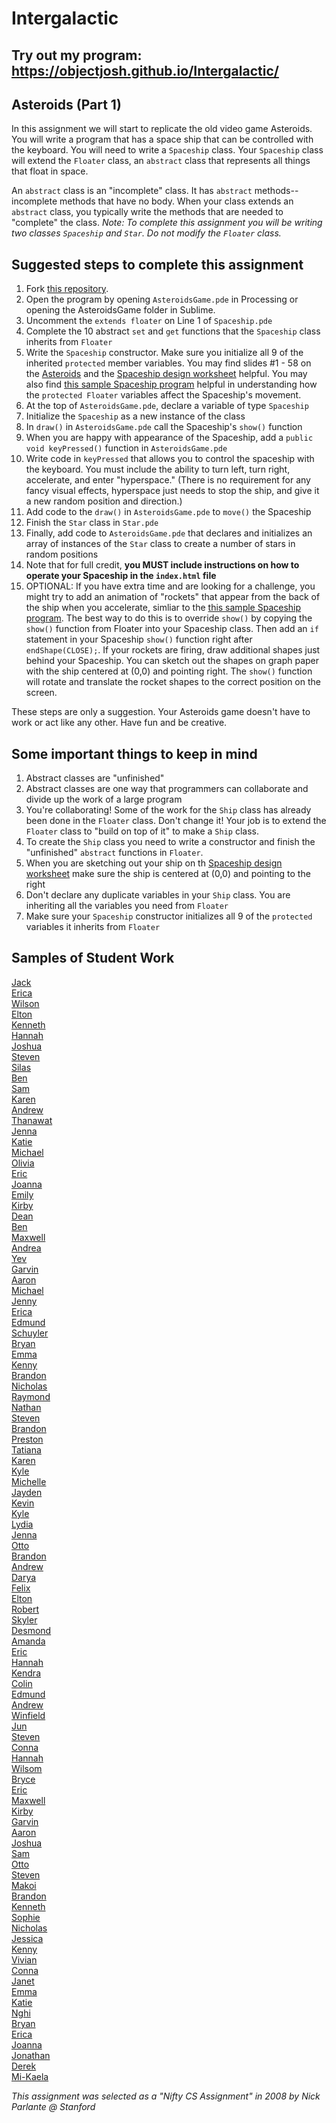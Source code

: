 Intergalactic
========================================
Try out my program: https://objectjosh.github.io/Intergalactic/
------------------------------------------

Asteroids (Part 1)
-----------------
In this assignment we will start to replicate the old video game Asteroids. You will write a program that has a space ship that can be controlled with the keyboard. You will need to write a `Spaceship` class. Your `Spaceship` class will extend the `Floater` class, an `abstract` class that represents all things that float in space. 

An `abstract` class is an "incomplete" class. It has `abstract` methods--incomplete methods that have no body. When your class extends an `abstract` class, you typically write the methods that are needed to "complete" the class. _Note: To complete this assignment you will be writing two classes `Spaceship` and `Star`. Do not modify the `Floater` class._

Suggested steps to complete this assignment
-------------------------------------------

1. Fork [this repository](https://github.com/APCSLowell/AsteroidsGame). 
1. Open the program by opening `AsteroidsGame.pde` in Processing or opening the AsteroidsGame folder in Sublime.
2. Uncomment the `extends floater` on Line 1 of `Spaceship.pde`
3. Complete the 10 abstract `set` and `get` functions that the `Spaceship` class inherits from `Floater`
4. Write the `Spaceship` constructor. Make sure you initialize all 9 of the inherited `protected` member variables. You may find slides #1 - 58 on the [Asteroids](https://docs.google.com/presentation/d/1xEIchvoA0s2BO-HB8g9wjk1jSBH8sq9Gtkij5Y7slOs/edit?usp=sharing) and the [Spaceship design worksheet](https://drive.google.com/file/d/0Bz2ZkT6qWPYTRDJvNUJRdXFjNGs/view?usp=sharing) helpful. You may also find [this sample Spaceship program](https://apcslowell.github.io/AsteroidsVariableDemoV2/) helpful in understanding how the `protected Floater` variables affect the Spaceship's movement.
5. At the top of `AsteroidsGame.pde`, declare a variable of type `Spaceship`
6. Initialize the `Spaceship` as a new instance of the class
7. In `draw()` in `AsteroidsGame.pde` call the Spaceship's `show()` function
8. When you are happy with appearance of the Spaceship, add a `public void keyPressed()` function in `AsteroidsGame.pde`
9. Write code in `keyPressed` that allows you to control the spaceship with the keyboard. You must include the ability to turn left, turn right, accelerate, and enter "hyperspace." (There is no requirement for any fancy visual effects, hyperspace just needs to stop the ship, and give it a new random position and direction.)
10. Add code to the `draw()` in `AsteroidsGame.pde` to `move()` the Spaceship
11. Finish the `Star` class in `Star.pde` 
12. Finally, add code to `AsteroidsGame.pde` that declares and initializes an array of instances of the `Star` class to create a number of stars in random positions
12. Note that for full credit, **you MUST include instructions on how to operate your Spaceship in the `index.html` file**
12. OPTIONAL: If you have extra time and are looking for a challenge, you might try to add an animation of "rockets" that appear from the back of the ship when you accelerate, simliar to the [this sample Spaceship program](https://apcslowell.github.io/AsteroidsVariableDemoV2/). The best way to do this is to override `show()` by copying the `show()` function from Floater into your Spaceship class. Then add an `if` statement in your Spaceship `show()` function right after `endShape(CLOSE);`. If your rockets are firing, draw additional shapes just behind your Spaceship. You can sketch out the shapes on graph paper with the ship centered at (0,0) and pointing right. The `show()` function will rotate and translate the rocket shapes to the correct position on the screen.

These steps are only a suggestion. Your Asteroids game doesn't have to work or act like any other. Have fun and be creative.

Some important things to keep in mind
-------------------------------------
1. Abstract classes are "unfinished"
2. Abstract classes are one way that programmers can collaborate and divide up the work of a large program
3. You're collaborating! Some of the work for the `Ship` class has already been done in the `Floater` class. Don't change it! Your job is to extend the `Floater` class to "build on top of it" to make a `Ship` class. 
3. To create the `Ship` class you need to write a constructor and finish the "unfinished" `abstract` functions in `Floater`.
4. When you are sketching out your ship on th [Spaceship design worksheet](https://drive.google.com/file/d/0Bz2ZkT6qWPYTRDJvNUJRdXFjNGs/view?usp=sharing) make sure the ship is centered at (0,0) and pointing to the right
4. Don't declare any duplicate variables in your `Ship` class. You are inheriting all the variables you need from `Floater`
5. Make sure your `Spaceship` constructor initializes all 9 of the `protected` variables it inherits from `Floater`

Samples of Student Work
-----------------------
[Jack](https://paintcannon.github.io/AsteroidsGame/)   
[Erica](https://ericamalia.github.io/AsteroidsGame/)   
[Wilson](https://wilsonh415.github.io/AsteroidsGame/)   
[Elton](https://elel123.github.io/AsteroidsGame/)   
[Kenneth](https://kenpaso.github.io/AsteroidsGame/)   
[Hannah](https://hadecastro.github.io/AsteroidsGame/)   
[Joshua](https://joshualchan.github.io/AsteroidsGame/)   
[Steven](https://sjkchang.github.io/AsteroidsGame/)   
[Silas](https://silascs.github.io/AsteroidsGame/)   
[Ben](https://benjaminlanir.github.io/AsteroidsGame/)   
[Sam](https://flukemeister28.github.io/AsteroidsGame/)   
[Karen](https://sonokjw.github.io/AsteroidsGame/)   
[Andrew](https://ansue1234.github.io/AsteroidsGame/)   
[Thanawat](https://thiskappaisgrey.github.io/AsteroidsGame/index.html)   
[Jenna](https://jennaralll.github.io/AsteroidsGame/)   
[Katie](https://kachow4.github.io/AsteroidsGame/)   
[Michael](https://mipsim.github.io/AsteroidsGame/)   
[Olivia](https://vavies.github.io/AsteroidsGame/)   
[Eric](https://jellybeanmill.github.io/AsteroidsGame/)   
[Joanna](https://j0annalu.github.io/AsteroidsGame/)   
[Emily](https://emilyhasramen.github.io/AsteroidsGame/)   
[Kirby](https://krbyktl.github.io/AsteroidsGame/)   
[Dean](https://deanhuynh.github.io/AsteroidsGame/)   
[Ben](https://benjaminlanir.github.io/AsteroidsGame/)   
[Maxwell](https://12maxwellho.github.io/AsteroidsGame/)   
[Andrea](https://chenandrea29.github.io/AsteroidsGame/)   
[Yev](https://yevgeniybarkalov.github.io/AsteroidsGame/)   
[Garvin](https://garvingit.github.io/AsteroidsGame/)   
[Aaron](https://aahuangithub.github.io/AsteroidsGame2/)   
[Michael](https://mipsim.github.io/AsteroidsGame/)   
[Jenny](https://jexin.github.io/AsteroidsGame/)   
[Erica](https://ekwkk.github.io/AsteroidsGame/)   
[Edmund](https://edmundmah79.github.io/AsteroidsGame/)   
[Schuyler](https://skschur1.github.io/AsteroidsGame/)   
[Bryan](https://bzin22.github.io/AsteroidsGame/)   
[Emma](https://emmackenzie.github.io/AsteroidsGame/)   
[Kenny](https://kennyyu168.github.io/AsteroidsGame/)   
[Brandon](https://brandontom96.github.io/AsteroidsGame/)   
[Nicholas](https://woonicholas.github.io/AsteroidsGame/)   
[Raymond](https://ngoraymond.github.io/AsteroidsGame/)   
[Nathan](https://nathansng.github.io/AsteroidsGame/)   
[Steven](https://stliu8.github.io/AsteroidsGame/)   
[Brandon](https://zawszefl.github.io/AsteroidsGame/)   
[Preston](https://prestonttt.github.io/AsteroidsGame/)   
[Tatiana](https://sonotatiana.github.io/AsteroidsGame/)   
[Karen](https://sonokjw.github.io/AsteroidsGame/)   
[Kyle](https://yachtmasterkyle.github.io/AsteroidsGame/)   
[Michelle](https://miphung.github.io/AsteroidsGame/)   
[Jayden](https://jaydenlee1229.github.io/AsteroidsGame/)   
[Kevin](https://tig777.github.io/AsteroidsGame/)   
[Kyle](https://yachtmasterkyle.github.io/AsteroidsGame/)   
[Lydia](https://aqua28.github.io/AsteroidsGame/)   
[Jenna](https://jennaralll.github.io/AsteroidsGame/)   
[Otto](https://otschmidt.github.io/AsteroidsGame/)   
[Brandon](https://brandonchen114.github.io/AsteroidsGame/)   
[Andrew](https://ansue1234.github.io/AsteroidsGame/)   
[Darya](https://darya-ver.github.io/AsteroidsGame/)   
[Felix](https://felixzhuk.github.io/AsteroidsGame/)   
[Elton](https://elel123.github.io/AsteroidsGame/)   
[Robert](https://rshi159.github.io/AsteroidsGame/)   
[Skyler](https://skschur1.github.io/AsteroidsGame/)   
[Desmond](https://djmond.github.io/AsteroidsGame/)   
[Amanda](https://amkallenbach.github.io/AsteroidsGame/)   
[Eric](https://ericyu15.github.io/AsteroidsGame/)   
[Hannah](https://hadecastro.github.io/AsteroidsGame/)   
[Kendra](https://pastalover45.github.io/AsteroidsGame/)   
[Colin](https://licolin4.github.io/AsteroidsGame/)   
[Edmund](https://edmundmah79.github.io/AsteroidsGame/)   
[Andrew](https://andrewmai123.github.io/AsteroidsGame/)   
[Winfield](https://winfield101.github.io/AsteroidsGame/)   
[Jun](https://johyrao.github.io/AsteroidsGame/)   
[Steven](https://sjkchang.github.io/AsteroidsGame/)   
[Conna](https://connac.github.io/AsteroidsGame/)   
[Hannah](https://hadecastro.github.io/AsteroidsGame/)   
[Wilsom](https://wilsonh415.github.io/AsteroidsGame/)   
[Bryce](https://brycekeetonazaz.github.io/AsteroidsGame/)   
[Eric](https://jellybeanmill.github.io/AsteroidsGame/)   
[Maxwell](https://12maxwellho.github.io/AsteroidsGame/)   
[Kirby](https://krbyktl.github.io/AsteroidsGame/)   
[Garvin](https://garvingit.github.io/AsteroidsGame/)   
[Aaron](https://aahuangithub.github.io/AsteroidsGame1/)   
[Joshua](https://joshualchan.github.io/AsteroidsGame/)   
[Sam](https://flukemeister28.github.io/AsteroidsGame/)   
[Otto](https://otschmidt.github.io/AsteroidsGame/)   
[Steven](https://sjkchang.github.io/AsteroidsGame/)   
[Makoi](https://magacula1.github.io/AsteroidsGame/)   
[Brandon](https://brlou-apcs.github.io/AsteroidsGame/)   
[Kenneth](https://kenpaso.github.io/AsteroidsGame/)   
[Sophie](https://sohuang.github.io/AsteroidsGame/)   
[Nicholas](https://niguan.github.io/AsteroidsGame/)   
[Jessica](https://jtngai.github.io/AsteroidsGame/)   
[Kenny](https://kennyyu168.github.io/AsteroidsGame/)   
[Vivian](https://viviaann.github.io/AsteroidsGame/)   
[Conna](https://connac.github.io/AsteroidsGame/)   
[Janet](https://birded.github.io/AsteroidsGame/)   
[Emma](https://emmackenzie.github.io/AsteroidsGame/)   
[Katie](https://kachow4.github.io/AsteroidsGame/)   
[Nghi](https://nagirokudo.github.io/AsteroidsGame/)   
[Bryan](https://bzin22.github.io/AsteroidsGame/)   
[Erica](https://ekwkk.github.io/AsteroidsGame/)   
[Joanna](https://j0annalu.github.io/AsteroidsGame/)   
[Jonathan](https://jonathanchu33.github.io/AsteroidsGame/)   
[Derek](https://keredlew.github.io/AsteroidsGame/)   
[Mi-Kaela](https://mikamarciales.github.io/AsteroidsGame/)   



*This assignment was selected as a "Nifty CS Assignment" in 2008 by Nick Parlante @ Stanford*
